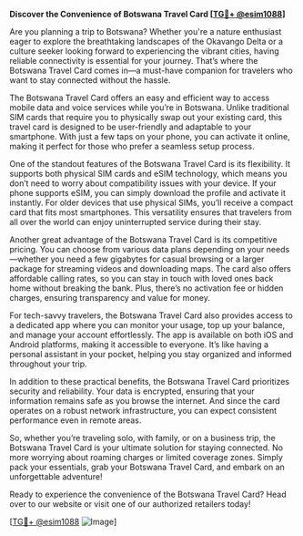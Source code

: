 **Discover the Convenience of Botswana Travel Card [[TG💪+ @esim1088](https://t.me/s/esim1088)]**

Are you planning a trip to Botswana? Whether you're a nature enthusiast eager to explore the breathtaking landscapes of the Okavango Delta or a culture seeker looking forward to experiencing the vibrant cities, having reliable connectivity is essential for your journey. That’s where the Botswana Travel Card comes in—a must-have companion for travelers who want to stay connected without the hassle.

The Botswana Travel Card offers an easy and efficient way to access mobile data and voice services while you’re in Botswana. Unlike traditional SIM cards that require you to physically swap out your existing card, this travel card is designed to be user-friendly and adaptable to your smartphone. With just a few taps on your phone, you can activate it online, making it perfect for those who prefer a seamless setup process.

One of the standout features of the Botswana Travel Card is its flexibility. It supports both physical SIM cards and eSIM technology, which means you don’t need to worry about compatibility issues with your device. If your phone supports eSIM, you can simply download the profile and activate it instantly. For older devices that use physical SIMs, you’ll receive a compact card that fits most smartphones. This versatility ensures that travelers from all over the world can enjoy uninterrupted service during their stay.

Another great advantage of the Botswana Travel Card is its competitive pricing. You can choose from various data plans depending on your needs—whether you need a few gigabytes for casual browsing or a larger package for streaming videos and downloading maps. The card also offers affordable calling rates, so you can stay in touch with loved ones back home without breaking the bank. Plus, there’s no activation fee or hidden charges, ensuring transparency and value for money.

For tech-savvy travelers, the Botswana Travel Card also provides access to a dedicated app where you can monitor your usage, top up your balance, and manage your account effortlessly. The app is available on both iOS and Android platforms, making it accessible to everyone. It’s like having a personal assistant in your pocket, helping you stay organized and informed throughout your trip.

In addition to these practical benefits, the Botswana Travel Card prioritizes security and reliability. Your data is encrypted, ensuring that your information remains safe as you browse the internet. And since the card operates on a robust network infrastructure, you can expect consistent performance even in remote areas.

So, whether you’re traveling solo, with family, or on a business trip, the Botswana Travel Card is your ultimate solution for staying connected. No more worrying about roaming charges or limited coverage zones. Simply pack your essentials, grab your Botswana Travel Card, and embark on an unforgettable adventure!

Ready to experience the convenience of the Botswana Travel Card? Head over to our website or visit one of our authorized retailers today! 

[[TG💪+ @esim1088](https://t.me/s/esim1088) ![Image](https://i.postimg.cc/Y0z9fWf4/image.png)]